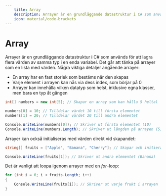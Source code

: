 ```yaml
---
    title: Array
    description: Arrayer är en grundläggande datastruktur i C# som används för att lagra flera värden av samma typ i en enda variabel.
    icon: material/code-brackets
---
```



# Array

Arrayer är en grundläggande datastruktur i C# som används för att lagra flera värden av samma typ i en enda variabel. Det går att tänka på arrayer som en lista med värden. Några viktiga detaljer angående arrayer:

* En array har en fast storlek som bestäms när den skapas
* Varje element i arrayen kan nås via dess index, som börjar på 0
* Arrayer kan innehålla vilken datatyp som helst, inklusive egna klasser, men bara en typ åt gången

```csharp title="Exempel på array"
int[] numbers = new int[5]; // Skapar en array som kan hålla 5 heltal

numbers[0] = 10; // Tilldelar värdet 10 till första elementet
numbers[1] = 20; // Tilldelar värdet 20 till andra elementet

Console.WriteLine(numbers[0]); // Skriver ut första elementet (10)
Console.WriteLine(numbers.Length); // Skriver ut längden på arrayen (5)
```

Arrayer kan också initialiseras med värden direkt vid skapandet:

```csharp title="Initialisering av array med värden"
string[] fruits = ["Apple", "Banana", "Cherry"]; // Skapar och initierar en array med strängar

Console.WriteLine(fruits[1]); // Skriver ut andra elementet (Banana)
```

Det är vanligt att loopa igenom arrayer med en *for*-loop:

```csharp title="Loopa igenom en array"
for (int i = 0; i < fruits.Length; i++)
{
    Console.WriteLine(fruits[i]); // Skriver ut varje frukt i arrayen
}
```

